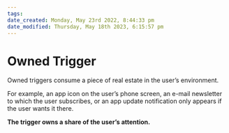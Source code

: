 ```yaml
---
tags: 
date_created: Monday, May 23rd 2022, 8:44:33 pm
date_modified: Thursday, May 18th 2023, 6:15:57 pm
---
```

# Owned Trigger
Owned triggers consume a piece of real estate in the user’s environment.

For example, an app icon on the user’s phone screen, an e-mail newsletter to which the user subscribes, or an app update notification only appears if the user wants it there.

**The trigger owns a share of the user’s attention.**
